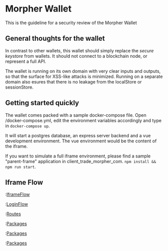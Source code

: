 # Morpher Wallet
This is the guideline for a security review of the Morpher Wallet

## General thoughts for the wallet
In contrast to other wallets, this wallet should simply replace the _secure keystore_ from wallets. It should not connect to a blockchain node, or represent a full API.

The wallet is running on its own domain with very clear inputs and outputs, so that the surface for XSS-like attacks is minimized. Running on a separate domain also esures that there is no leakage from the localStore or sessionStore.

## Getting started quickly

The wallet comes packed with a sample docker-compose file. Open /docker-compose.yml, edit the environment variables accordingly and type in `docker-compose up`.

It will start a postgres database, an express server backend and a vue development environment. The vue environment would be the content of the iframe.

If you want to simulate a full iframe environment, please find a sample "parent-frame" application in client_trade_morpher_com. `npm install && npm run start`.

## Iframe Flow
:[IframeFlow](fig_iframe.plantuml)

<div style='page-break-after: always;'></div>


:[LoginFlow](login.md)

<div style='page-break-after: always;'></div>


:[Routes](routes.md)

<div style='page-break-after: always;'></div>


:[Packages](packages.md)

<div style='page-break-after: always;'></div>


:[Packages](settings.md)
<div style='page-break-after: always;'></div>


:[Packages](logging.md)